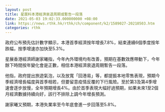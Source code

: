 ```yaml
---
layout: post
title: 星展料本港經濟衰退周期或暫告一段落
date: 2021-05-03 19:02:33.000000000 +08:00
link: https://news.rthk.hk/rthk/ch/component/k2/1589027-20210503.htm
categories: rthk
---
```


政府公布預先估計數字顯示，本港首季經濟按年增長7.8%，結束連續6個季度按年跌幅，按季增速亦加快至5.3%。

星展香港經濟師謝家曦指，今年內外環境均有改善，預期在基數效應帶動下，今年餘下時間按年變化會是正數，相信本港經濟衰退周期暫告一段落。

他指，政府提出旅遊氣泡，以及放寬「回港易」等，都提振本地零售表現，預期今季經濟增長幅度與首季相若，但要留意疫情反覆的下行風險。至於第3及第4季增速會逐步放慢，全年預期增長4%。由於首季表現大幅好過預期，如果未來1至2個月經濟數據持續向好，該行不排除上調今年增長預測。

謝家曦又預期，本港失業率至今年底會進一步回落至5.8%。

